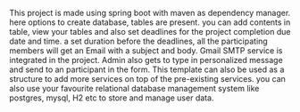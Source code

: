 This project is made using spring boot with maven as dependency manager.
here options to create database, tables are present.
you can add contents in table, view your tables and also set deadlines for the project completion due date and time.
a set duration before the deadlines, all the participating members will get an Email with a subject and body.
Gmail SMTP service is integrated in the project.
Admin also gets to type in personalized message and send to an participant in the form.
This template can also be used as a structure to add more services on top of the pre-existing services.
you can also use your favourite relational database management system like postgres, mysql, H2 etc to store and manage user data.


